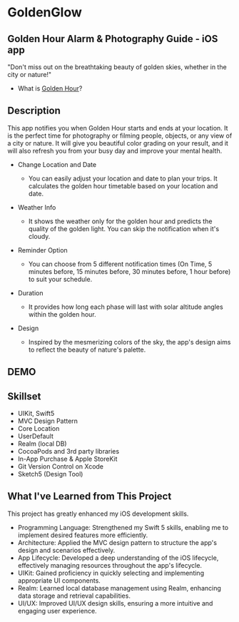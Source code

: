 # GoldenGlow
## Golden Hour Alarm & Photography Guide - iOS app
"Don't miss out on the breathtaking beauty of golden skies, whether in the city or nature!"

- What is [Golden Hour](https://en.wikipedia.org/wiki/Golden_hour_(photography))?

## Description
This app notifies you when Golden Hour starts and ends at your location. It is the perfect time for photography or filming people, objects, or any view of a city or nature. It will give you beautiful color grading on your result, and it will also refresh you from your busy day and improve your mental health.

- Change Location and Date
  - You can easily adjust your location and date to plan your trips. It calculates the golden hour timetable based on your location and date.

- Weather Info
  - It shows the weather only for the golden hour and predicts the quality of the golden light. You can skip the notification when it's cloudy.

- Reminder Option
  - You can choose from 5 different notification times (On Time, 5 minutes before, 15 minutes before, 30 minutes before, 1 hour before) to suit your schedule.

- Duration
  - It provides how long each phase will last with solar altitude angles within the golden hour.

- Design
  - Inspired by the mesmerizing colors of the sky, the app's design aims to reflect the beauty of nature's palette.

## DEMO


## Skillset
- UIKit, Swift5
- MVC Design Pattern
- Core Location
- UserDefault
- Realm (local DB)
- CocoaPods and 3rd party libraries
- In-App Purchase & Apple StoreKit
- Git Version Control on Xcode 
- Sketch5 (Design Tool)

## What I've Learned from This Project
This project has greatly enhanced my iOS development skills.

- Programming Language: Strengthened my Swift 5 skills, enabling me to implement desired features more efficiently.
- Architecture: Applied the MVC design pattern to structure the app's design and scenarios effectively.
- App Lifecycle: Developed a deep understanding of the iOS lifecycle, effectively managing resources throughout the app's lifecycle.
- UIKit: Gained proficiency in quickly selecting and implementing appropriate UI components.
- Realm: Learned local database management using Realm, enhancing data storage and retrieval capabilities.
- UI/UX: Improved UI/UX design skills, ensuring a more intuitive and engaging user experience.





